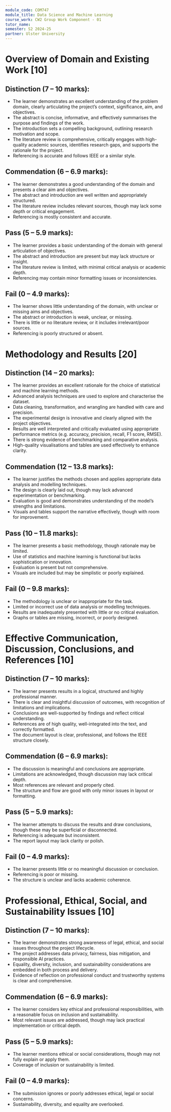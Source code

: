 ```yaml
---
module_code: COM747
module_title: Data Science and Machine Learning
course_work: CW2 Group Work Component - 01
tutor_name: 
semester: S2 2024-25
partner: Ulster University
---
```


# Overview of Domain and Existing Work [10]
## Distinction (7 – 10 marks):
- The learner demonstrates an excellent understanding of the problem domain, clearly articulating the project’s context, significance, aim, and objectives.
- The abstract is concise, informative, and effectively summarises the purpose and findings of the work.
- The introduction sets a compelling background, outlining research motivation and scope.
- The literature review is comprehensive, critically engages with high-quality academic sources, identifies research gaps, and supports the rationale for the project.
- Referencing is accurate and follows IEEE or a similar style.

## Commendation (6 – 6.9 marks):
- The learner demonstrates a good understanding of the domain and presents a clear aim and objectives.
- The abstract and introduction are well written and appropriately structured.
- The literature review includes relevant sources, though may lack some depth or critical engagement.
- Referencing is mostly consistent and accurate.

## Pass (5 – 5.9 marks):
- The learner provides a basic understanding of the domain with general articulation of objectives.
- The abstract and introduction are present but may lack structure or insight.
- The literature review is limited, with minimal critical analysis or academic depth.
- Referencing may contain minor formatting issues or inconsistencies.

## Fail (0 – 4.9 marks):
- The learner shows little understanding of the domain, with unclear or missing aims and objectives.
- The abstract or introduction is weak, unclear, or missing.
- There is little or no literature review, or it includes irrelevant/poor sources.
- Referencing is poorly structured or absent.

# Methodology and Results [20]
## Distinction (14 – 20 marks):
- The learner provides an excellent rationale for the choice of statistical and machine learning methods.
- Advanced analysis techniques are used to explore and characterise the dataset.
- Data cleaning, transformation, and wrangling are handled with care and precision.
- The experimental design is innovative and clearly aligned with the project objectives.
- Results are well interpreted and critically evaluated using appropriate performance metrics (e.g. accuracy, precision, recall, F1 score, RMSE).
- There is strong evidence of benchmarking and comparative analysis.
- High-quality visualisations and tables are used effectively to enhance clarity.

## Commendation (12 – 13.8 marks):
- The learner justifies the methods chosen and applies appropriate data analysis and modelling techniques.
- The design is clearly laid out, though may lack advanced experimentation or benchmarking.
- Evaluation is good and demonstrates understanding of the model’s strengths and limitations.
- Visuals and tables support the narrative effectively, though with room for improvement.

## Pass (10 – 11.8 marks):
- The learner presents a basic methodology, though rationale may be limited.
- Use of statistics and machine learning is functional but lacks sophistication or innovation.
- Evaluation is present but not comprehensive.
- Visuals are included but may be simplistic or poorly explained.

## Fail (0 – 9.8 marks):
- The methodology is unclear or inappropriate for the task.
- Limited or incorrect use of data analysis or modelling techniques.
- Results are inadequately presented with little or no critical evaluation.
- Graphs or tables are missing, incorrect, or poorly designed.

# Effective Communication, Discussion, Conclusions, and References [10]
## Distinction (7 – 10 marks):
- The learner presents results in a logical, structured and highly professional manner.
- There is clear and insightful discussion of outcomes, with recognition of limitations and implications.
- Conclusions are well-supported by findings and reflect critical understanding.
- References are of high quality, well-integrated into the text, and correctly formatted.
- The document layout is clear, professional, and follows the IEEE structure closely.

## Commendation (6 – 6.9 marks):
- The discussion is meaningful and conclusions are appropriate.
- Limitations are acknowledged, though discussion may lack critical depth.
- Most references are relevant and properly cited.
- The structure and flow are good with only minor issues in layout or formatting.

## Pass (5 – 5.9 marks):
- The learner attempts to discuss the results and draw conclusions, though these may be superficial or disconnected.
- Referencing is adequate but inconsistent.
- The report layout may lack clarity or polish.

## Fail (0 – 4.9 marks):
- The learner presents little or no meaningful discussion or conclusion.
- Referencing is poor or missing.
- The structure is unclear and lacks academic coherence.

# Professional, Ethical, Social, and Sustainability Issues [10]
## Distinction (7 – 10 marks):
- The learner demonstrates strong awareness of legal, ethical, and social issues throughout the project lifecycle.
- The project addresses data privacy, fairness, bias mitigation, and responsible AI practices.
- Equality, diversity, inclusion, and sustainability considerations are embedded in both process and delivery.
- Evidence of reflection on professional conduct and trustworthy systems is clear and comprehensive.

## Commendation (6 – 6.9 marks):
- The learner considers key ethical and professional responsibilities, with a reasonable focus on inclusion and sustainability.
- Most relevant issues are addressed, though may lack practical implementation or critical depth.

## Pass (5 – 5.9 marks):
- The learner mentions ethical or social considerations, though may not fully explain or apply them.
- Coverage of inclusion or sustainability is limited.

## Fail (0 – 4.9 marks):
- The submission ignores or poorly addresses ethical, legal or social concerns.
- Sustainability, diversity, and equality are overlooked.
